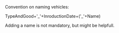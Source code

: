 Convention on naming vehicles:

TypeAndGood+'\_'+InroductionDate+('\_'+Name)

Adding a name is not mandatory, but might be helpfull.
